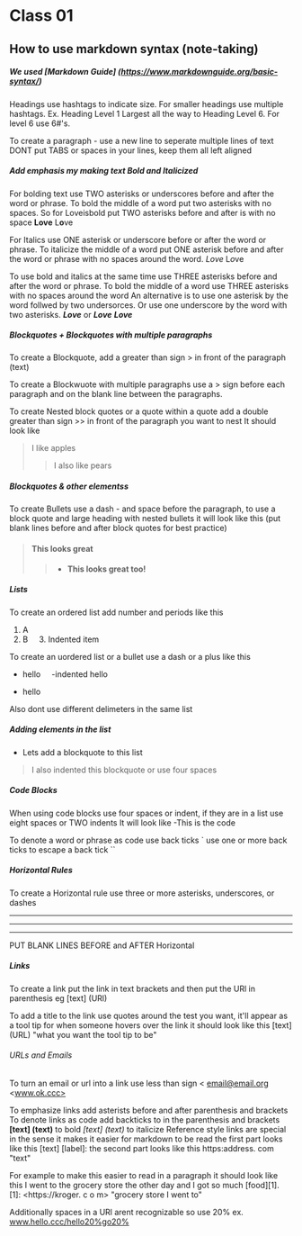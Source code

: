 # Class 01

## How to use markdown syntax (note-taking)
##### We used [Markdown Guide] (https://www.markdownguide.org/basic-syntax/)

Headings use hashtags to indicate size. For smaller headings use multiple hashtags. Ex. Heading Level 1 Largest all the way to Heading Level 6. For level 6 use 6#'s.

To create a paragraph - use a new line to seperate multiple lines of text 
DONT put TABS or spaces in your lines, keep them all left aligned

##### Add emphasis my making text Bold and Italicized

For bolding text use TWO asterisks or underscores before and after the word or phrase. To bold the middle of a word put two asterisks with no spaces. 
So for Loveisbold put TWO asterisks before and after is with no space
**Love**
L**o**ve
 
For Italics use ONE asterisk or underscore before or after the word or phrase.
To italicize the middle of a word put ONE asterisk before and after the word or phrase with no spaces around the word.
*Love*
L*o*ve

To use bold and italics at the same time use THREE asterisks before and after the word or phrase. To bold the middle of a word use THREE asterisks with no spaces around the word
An alternative is to use one asterisk by the word follwed by two undersorces. Or use one underscore by the word with two asterisks.
***Love***
or __*Love*__
**_Love_**
 
##### Blockquotes + Blockquotes with multiple paragraphs
 
To create a Blockquote, add a greater than sign > in front of the paragraph (text)
 
To create a Blockwuote with multiple paragraphs use a > sign before each paragraph and on the blank line between the paragraphs.
 
To create Nested block quotes or a quote within a quote add a double greater than sign >> in front of the paragraph you want to nest 
It should look like 

> I like apples
> 
>> I also like pears 

##### Blockquotes & other elementss

To create Bullets use a dash - and space before the paragraph, to use a block quote and large heading with nested bullets it will look like this 
(put blank lines before and after block quotes for best practice)

> #### This looks great
> 
>> - **This looks great too!**

##### Lists

To create an ordered list add number and periods like this
1. A
2. B
&nbsp;&nbsp;&nbsp;&nbsp;3. Indented item

To create an uordered list or a bullet use a dash or a plus like this
- hello
&nbsp;&nbsp;&nbsp;&nbsp;-indented hello
+ hello

Also dont use different delimeters in the same list

##### Adding elements in the list

- Lets add a blockquote to this list
> I also indented this blockquote or use four spaces

##### Code Blocks

When using code blocks use four spaces or indent, if they are in a list use eight spaces or TWO indents 
It will look like 
-This is the code
<html>
To denote a word or phrase as code use back ticks `
use one or more back ticks to escape a back tick ``
 
##### Horizontal Rules
 
To create a Horizontal rule use three or more asterisks, underscores, or dashes
***
---
___
 
PUT BLANK LINES BEFORE and AFTER Horizontal
 
##### Links
 
To create a link put the link in text brackets and then put the URl in parenthesis
eg [text] (URl)
 
To add a title to the link use quotes around the test you want, it'll appear as a tool tip for when someone hovers over the link 
it should look like this [text] (URL) "what you want the tool tip to be"
 
###### URLs and Emails

To turn an email or url into a link use less than sign <
<email@email.org>
<www.ok.ccc>

To emphasize links add asterists before and after parenthesis and brackets
To denote links as code add backticks to in the parenthesis and brackets
**[text] (text)** to bold 
*[text] (text)* to italicize
Reference style links are special in the sense it makes it easier for markdown to be read
the first part looks like this [text] [label]: 
the second part looks like this https:address. com "text"  

For example to make this easier to read in a paragraph it should look like this
I went to the grocery store the other day and I got so much [food][1].
[1]: <https://kroger. c o m> "grocery store I went to"
  
Additionally spaces in a URl arent recognizable so use 20% ex. www.hello.ccc/hello20%go20%
 
 
 
